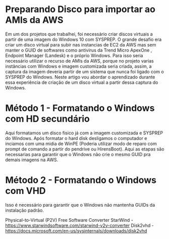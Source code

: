 # Preparando Disco para importar ao AMIs da AWS



Em um dos projetos que trabalhei, foi necessário criar discos virtuais a partir de uma imagem do Windows 10 com SYSPREP. O grande desafio era criar um disco virtual para subir nas instancias de EC2 da AWS mas sem manter o GUID de softwares como antivirus da Trend Micro ApexOne , Endpoint Manager (Landesk) e o próprio Windows. Para isso seria necessário utilizar o recurso de AMIs da AWS, porque no projeto varias instâncias com Windows e imagem customizada seria criada, assim, a captura da imagem deveria partir de um sistema que nunca foi ligado com o SYSPREP do Windows. Neste artigo vou abordar o aprendizado durante essa experiência de criação de um disco virtual a partir dessa captura do Windows. 


# Método 1 - Formatando o Windows com HD secundário

Aqui formatamos um disco fisico já com a imagem customizada e SYSPREP do Windows. Após formatar o hard disk desligamos o computador e inciamos com uma midia de WinPE (Poderia utilizar modo de reparo com prompt de comando a partir do pendrive ou HirensBoot). Aqui as etapas são necessarias para garantir que o Windows não crie o mesmo GUID pra demais imagens na AWS.


# Método 2 - Formatando o Windows com VHD




Isso é necessário para garantir que o Windows não mantenha GUIDs da instalação padrão. 

Physical-to-Virtual (P2V)
Free Software Converter
StarWind - https://www.starwindsoftware.com/starwind-v2v-converter
Disk2vhd - https://docs.microsoft.com/en-us/sysinternals/downloads/disk2vhd



